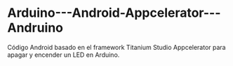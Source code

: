 Arduino---Android-Appcelerator---Andruino
=========================================

Código Android basado en el framework Titanium Studio Appcelerator para apagar y encender un LED en Arduino.
